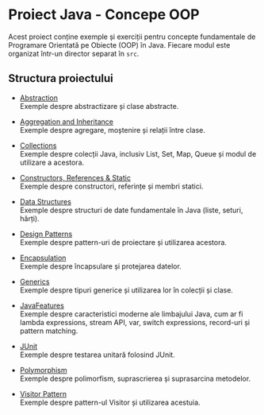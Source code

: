 # Proiect Java - Concepe OOP

Acest proiect conține exemple și exerciții pentru concepte fundamentale de Programare Orientată pe Obiecte (OOP) în Java. Fiecare modul este organizat într-un director separat în `src`.

## Structura proiectului

- [Abstraction](src/Abstraction)  
  Exemple despre abstractizare și clase abstracte.

- [Aggregation and Inheritance](src/Aggregation_and_Inheritance)  
  Exemple despre agregare, moștenire și relații între clase.

- [Collections](src/Collections)  
  Exemple despre colecții Java, inclusiv List, Set, Map, Queue și modul de utilizare a acestora.

- [Constructors, References & Static](src/Constructors_references_static)  
  Exemple despre constructori, referințe și membri statici.

- [Data Structures](src/DataStructures)  
  Exemple despre structuri de date fundamentale în Java (liste, seturi, hărți).

- [Design Patterns](src/Design_patterns)  
  Exemple despre pattern-uri de proiectare și utilizarea acestora.

- [Encapsulation](src/Encapsulation)  
  Exemple despre încapsulare și protejarea datelor.

- [Generics](src/Generics)  
  Exemple despre tipuri generice și utilizarea lor în colecții și clase.

- [JavaFeatures](src/JavaFeatures)  
  Exemple despre caracteristici moderne ale limbajului Java, cum ar fi lambda expressions, stream API, var, switch expressions, record-uri și pattern matching.

- [JUnit](src/JUnit)  
  Exemple despre testarea unitară folosind JUnit.

- [Polymorphism](src/Polymorphism)  
  Exemple despre polimorfism, suprascrierea și suprasarcina metodelor.

- [Visitor Pattern](src/Visitor_pattern)  
  Exemple despre pattern-ul Visitor și utilizarea acestuia.
